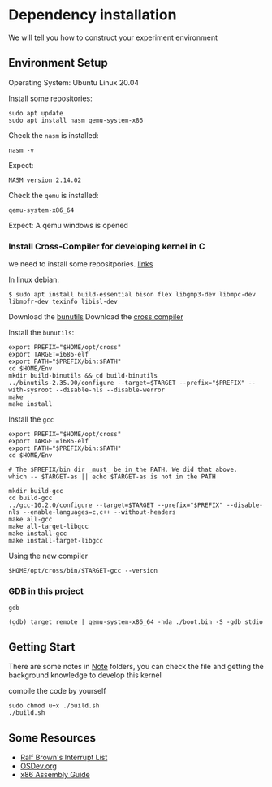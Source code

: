 # Dependency installation

We will tell you how to construct your experiment environment

## Environment Setup
Operating System: Ubuntu Linux 20.04

Install some repositories:
```shell
sudo apt update
sudo apt install nasm qemu-system-x86
```
Check the `nasm` is installed:
```
nasm -v
```
Expect:
```
NASM version 2.14.02
```
Check the `qemu` is installed:
```
qemu-system-x86_64
```
Expect: A qemu windows is opened

### Install Cross-Compiler for developing kernel in C
we need to install some repositpories. [links](https://wiki.osdev.org/GCC_Cross-Compiler)

In linux debian:
```shell
$ sudo apt install build-essential bison flex libgmp3-dev libmpc-dev libmpfr-dev texinfo libisl-dev
```
Download the [bunutils](https://sourceware.org/pub/binutils/snapshots/)
Download the [cross compiler](https://ftp.lip6.fr/pub/gcc/releases/gcc-10.2.0/)

Install the `bunutils`:
```shell
export PREFIX="$HOME/opt/cross"
export TARGET=i686-elf
export PATH="$PREFIX/bin:$PATH"
cd $HOME/Env
mkdir build-binutils && cd build-binutils
../binutils-2.35.90/configure --target=$TARGET --prefix="$PREFIX" --with-sysroot --disable-nls --disable-werror
make
make install
```

Install the `gcc`
```shell
export PREFIX="$HOME/opt/cross"
export TARGET=i686-elf
export PATH="$PREFIX/bin:$PATH"
cd $HOME/Env
 
# The $PREFIX/bin dir _must_ be in the PATH. We did that above.
which -- $TARGET-as || echo $TARGET-as is not in the PATH
 
mkdir build-gcc
cd build-gcc
../gcc-10.2.0/configure --target=$TARGET --prefix="$PREFIX" --disable-nls --enable-languages=c,c++ --without-headers
make all-gcc
make all-target-libgcc
make install-gcc
make install-target-libgcc
```
Using the new compiler
```shell
$HOME/opt/cross/bin/$TARGET-gcc --version
```

### GDB in this project
```shell
gdb

(gdb) target remote | qemu-system-x86_64 -hda ./boot.bin -S -gdb stdio
```

## Getting Start
There are some notes in [Note](./note) folders, you can check the file and getting the background knowledge to develop this kernel

compile the code by yourself
```shell
sudo chmod u+x ./build.sh
./build.sh
```

## Some Resources
- [Ralf Brown's Interrupt List](https://www.ctyme.com/rbrown.htm)
- [OSDev.org](https://wiki.osdev.org/Main_Page)
- [x86 Assembly Guide](https://www.cs.virginia.edu/~evans/cs216/guides/x86.html)